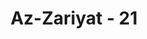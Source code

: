 ---
title: "Az-Zariyat - 21"
no: 21
arabic_no: ٢١
ayah: وَفِيْٓ اَنْفُسِكُمْ ۗ اَفَلَا تُبْصِرُوْنَ 
translation: "dan (juga) pada dirimu sendiri. Maka apakah kamu tidak memperhatikan?"
tafsir: "Ayat ini mengisyaratkan kepada manusia bahwa pada diri manusia terdapat bukti-bukti kekuasaan dan kebesaran Allah seperti perbedaan kemampuan, perbedaan bahasa, kecerdasan dan banyak macamnya anggota tubuh yang masing-masing mempunyai fungsi sendiri-sendiri."
---